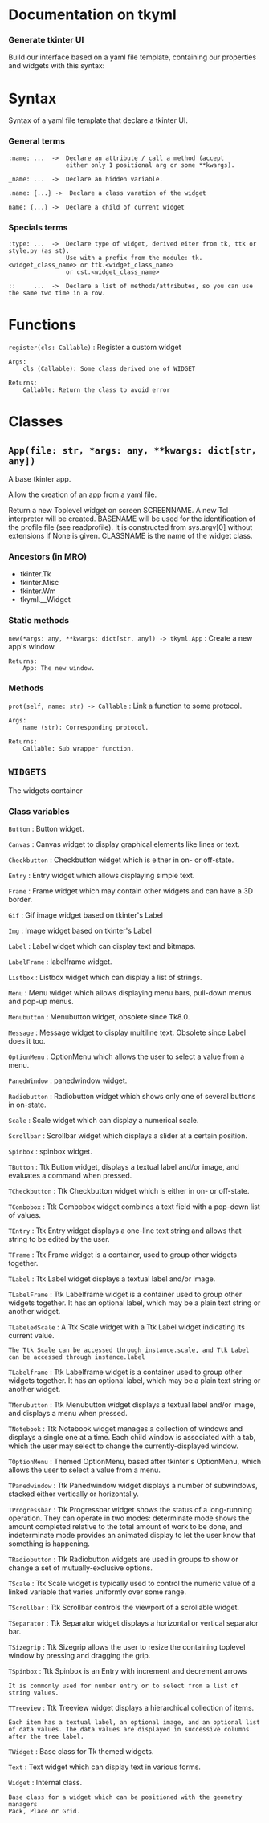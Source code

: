 
# Documentation on tkyml
### Generate tkinter UI

Build our interface based on a yaml file template, containing our
properties and widgets with this syntax:

# Syntax

Syntax of a yaml file template that declare a tkinter UI.

### General terms

    :name: ...  ->  Declare an attribute / call a method (accept
                    either only 1 positional arg or some **kwargs).

    _name: ...  ->  Declare an hidden variable.

    .name: {...} ->  Declare a class varation of the widget

    name: {...} ->  Declare a child of current widget

### Specials terms

    :type: ...  ->  Declare type of widget, derived eiter from tk, ttk or style.py (as st).
                    Use with a prefix from the module: tk.<widget_class_name> or ttk.<widget_class_name>
                    or cst.<widget_class_name>

    ::     ...  ->  Declare a list of methods/attributes, so you can use the same two time in a row.

# Functions


`register(cls: Callable)`
:   Register a custom widget

    Args:
        cls (Callable): Some class derived one of WIDGET

    Returns:
        Callable: Return the class to avoid error

# Classes

## `App(file: str, *args: any, **kwargs: dict[str, any])`

A base tkinter app.

Allow the creation of an app from a yaml file.

Return a new Toplevel widget on screen SCREENNAME. A new Tcl interpreter will
be created. BASENAME will be used for the identification of the profile file (see
readprofile).
It is constructed from sys.argv[0] without extensions if None is given. CLASSNAME
is the name of the widget class.

### Ancestors (in MRO)

* tkinter.Tk
* tkinter.Misc
* tkinter.Wm
* tkyml.__Widget


### Static methods

`new(*args: any, **kwargs: dict[str, any]) ‑> tkyml.App`
:   Create a new app's window.

    Returns:
        App: The new window.

### Methods

`prot(self, name: str) ‑> Callable`
:   Link a function to some protocol.

    Args:
        name (str): Corresponding protocol.

    Returns:
        Callable: Sub wrapper function.

## `WIDGETS` 

The widgets container

### Class variables

`Button`
:   Button widget.

`Canvas`
:   Canvas widget to display graphical elements like lines or text.

`Checkbutton`
:   Checkbutton widget which is either in on- or off-state.

`Entry`
:   Entry widget which allows displaying simple text.

`Frame`
:   Frame widget which may contain other widgets and can have a 3D border.

`Gif`
:   Gif image widget based on tkinter's Label

`Img`
:   Image widget based on tkinter's Label

`Label`
:   Label widget which can display text and bitmaps.

`LabelFrame`
:   labelframe widget.

`Listbox`
:   Listbox widget which can display a list of strings.

`Menu`
:   Menu widget which allows displaying menu bars, pull-down menus and pop-up menus.

`Menubutton`
:   Menubutton widget, obsolete since Tk8.0.

`Message`
:   Message widget to display multiline text. Obsolete since Label does it too.

`OptionMenu`
:   OptionMenu which allows the user to select a value from a menu.

`PanedWindow`
:   panedwindow widget.

`Radiobutton`
:   Radiobutton widget which shows only one of several buttons in on-state.

`Scale`
:   Scale widget which can display a numerical scale.

`Scrollbar`
:   Scrollbar widget which displays a slider at a certain position.

`Spinbox`
:   spinbox widget.

`TButton`
:   Ttk Button widget, displays a textual label and/or image, and
    evaluates a command when pressed.

`TCheckbutton`
:   Ttk Checkbutton widget which is either in on- or off-state.

`TCombobox`
:   Ttk Combobox widget combines a text field with a pop-down list of
    values.

`TEntry`
:   Ttk Entry widget displays a one-line text string and allows that
    string to be edited by the user.

`TFrame`
:   Ttk Frame widget is a container, used to group other widgets
    together.

`TLabel`
:   Ttk Label widget displays a textual label and/or image.

`TLabelFrame`
:   Ttk Labelframe widget is a container used to group other widgets
    together. It has an optional label, which may be a plain text string
    or another widget.

`TLabeledScale`
:   A Ttk Scale widget with a Ttk Label widget indicating its
    current value.

    The Ttk Scale can be accessed through instance.scale, and Ttk Label
    can be accessed through instance.label

`TLabelframe`
:   Ttk Labelframe widget is a container used to group other widgets
    together. It has an optional label, which may be a plain text string
    or another widget.

`TMenubutton`
:   Ttk Menubutton widget displays a textual label and/or image, and
    displays a menu when pressed.

`TNotebook`
:   Ttk Notebook widget manages a collection of windows and displays
    a single one at a time. Each child window is associated with a tab,
    which the user may select to change the currently-displayed window.

`TOptionMenu`
:   Themed OptionMenu, based after tkinter's OptionMenu, which allows
    the user to select a value from a menu.

`TPanedwindow`
:   Ttk Panedwindow widget displays a number of subwindows, stacked
    either vertically or horizontally.

`TProgressbar`
:   Ttk Progressbar widget shows the status of a long-running
    operation. They can operate in two modes: determinate mode shows the
    amount completed relative to the total amount of work to be done, and
    indeterminate mode provides an animated display to let the user know
    that something is happening.

`TRadiobutton`
:   Ttk Radiobutton widgets are used in groups to show or change a
    set of mutually-exclusive options.

`TScale`
:   Ttk Scale widget is typically used to control the numeric value of
    a linked variable that varies uniformly over some range.

`TScrollbar`
:   Ttk Scrollbar controls the viewport of a scrollable widget.

`TSeparator`
:   Ttk Separator widget displays a horizontal or vertical separator
    bar.

`TSizegrip`
:   Ttk Sizegrip allows the user to resize the containing toplevel
    window by pressing and dragging the grip.

`TSpinbox`
:   Ttk Spinbox is an Entry with increment and decrement arrows

    It is commonly used for number entry or to select from a list of
    string values.

`TTreeview`
:   Ttk Treeview widget displays a hierarchical collection of items.

    Each item has a textual label, an optional image, and an optional list
    of data values. The data values are displayed in successive columns
    after the tree label.

`TWidget`
:   Base class for Tk themed widgets.

`Text`
:   Text widget which can display text in various forms.

`Widget`
:   Internal class.

    Base class for a widget which can be positioned with the geometry managers
    Pack, Place or Grid.